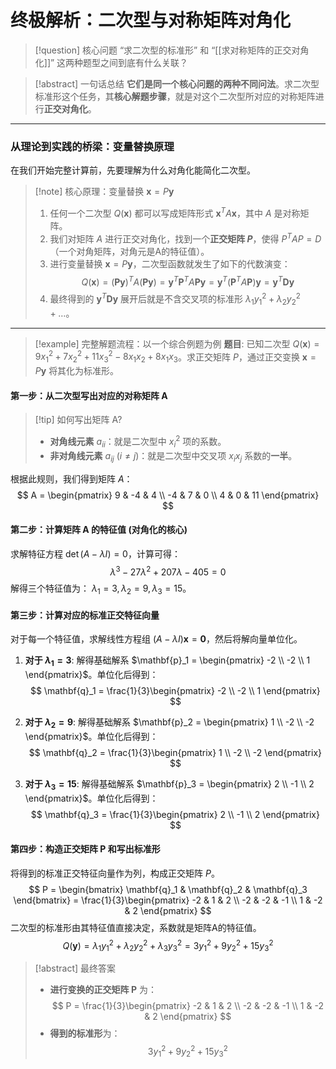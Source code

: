 # 终极解析：二次型与对称矩阵对角化

> [!question] 核心问题
> “求二次型的标准形” 和 “[[求对称矩阵的正交对角化]]” 这两种题型之间到底有什么关联？

> [!abstract] 一句话总结
> **它们是同一个核心问题的两种不同问法**。求二次型标准形这个任务，其**核心解题步骤**，就是对这个二次型所对应的对称矩阵进行**正交对角化**。

---

### 从理论到实践的桥梁：变量替换原理

在我们开始完整计算前，先要理解为什么对角化能简化二次型。

> [!note] 核心原理：变量替换 $\mathbf{x} = P\mathbf{y}$
> 1. 任何一个二次型 $Q(\mathbf{x})$ 都可以写成矩阵形式 $\mathbf{x}^T A \mathbf{x}$，其中 $A$ 是对称矩阵。
> 2. 我们对矩阵 $A$ 进行正交对角化，找到一个**正交矩阵 $P$**，使得 $P^T A P = D$（一个对角矩阵，对角元是A的特征值）。
> 3. 进行变量替换 $\mathbf{x} = P\mathbf{y}$，二次型函数就发生了如下的代数演变：
>    $$
>    Q(\mathbf{x}) = (\mathbf{Py})^T A (\mathbf{Py}) = \mathbf{y}^T \mathbf{P}^T A \mathbf{Py} = \mathbf{y}^T (\mathbf{P}^T A \mathbf{P}) \mathbf{y} = \mathbf{y}^T \mathbf{D} \mathbf{y}
>    $$
> 4. 最终得到的 $\mathbf{y}^T \mathbf{D} \mathbf{y}$ 展开后就是不含交叉项的标准形 $\lambda_1 y_1^2 + \lambda_2 y_2^2 + \dots$。

---

> [!example] 完整解题流程：以一个综合例题为例
> **题目**: 已知二次型 $Q(\mathbf{x}) = 9x_1^2 + 7x_2^2 + 11x_3^2 - 8x_1x_2 + 8x_1x_3$。求正交矩阵 $P$，通过正交变换 $\mathbf{x}=P\mathbf{y}$ 将其化为标准形。

#### 第一步：从二次型写出对应的对称矩阵 A

> [!tip] 如何写出矩阵 A?
> - **对角线元素** $a_{ii}$：就是二次型中 $x_i^2$ 项的系数。
> - **非对角线元素** $a_{ij}$ ($i \neq j$)：就是二次型中交叉项 $x_ix_j$ 系数的**一半**。

根据此规则，我们得到矩阵 $A$：
$$
A = \begin{pmatrix} 9 & -4 & 4 \\ -4 & 7 & 0 \\ 4 & 0 & 11 \end{pmatrix}
$$

#### 第二步：计算矩阵 A 的特征值 (对角化的核心)

求解特征方程 $\det(A - \lambda I) = 0$，计算可得：
$$
\lambda^3 - 27\lambda^2 + 207\lambda - 405 = 0
$$
解得三个特征值为： $\lambda_1 = 3, \lambda_2 = 9, \lambda_3 = 15$。

#### 第三步：计算对应的标准正交特征向量

对于每一个特征值，求解线性方程组 $(A - \lambda I)\mathbf{x} = \mathbf{0}$，然后将解向量单位化。

1.  **对于 $\lambda_1 = 3$**:
    解得基础解系 $\mathbf{p}_1 = \begin{pmatrix} -2 \\ -2 \\ 1 \end{pmatrix}$。单位化后得到：
    $$ \mathbf{q}_1 = \frac{1}{3}\begin{pmatrix} -2 \\ -2 \\ 1 \end{pmatrix} $$

2.  **对于 $\lambda_2 = 9$**:
    解得基础解系 $\mathbf{p}_2 = \begin{pmatrix} 1 \\ -2 \\ -2 \end{pmatrix}$。单位化后得到：
    $$ \mathbf{q}_2 = \frac{1}{3}\begin{pmatrix} 1 \\ -2 \\ -2 \end{pmatrix} $$

3.  **对于 $\lambda_3 = 15$**:
    解得基础解系 $\mathbf{p}_3 = \begin{pmatrix} 2 \\ -1 \\ 2 \end{pmatrix}$。单位化后得到：
    $$ \mathbf{q}_3 = \frac{1}{3}\begin{pmatrix} 2 \\ -1 \\ 2 \end{pmatrix} $$

#### 第四步：构造正交矩阵 P 和写出标准形

将得到的标准正交特征向量作为列，构成正交矩阵 $P$。
$$
P = \begin{bmatrix} \mathbf{q}_1 & \mathbf{q}_2 & \mathbf{q}_3 \end{bmatrix} = \frac{1}{3}\begin{pmatrix} -2 & 1 & 2 \\ -2 & -2 & -1 \\ 1 & -2 & 2 \end{pmatrix}
$$
二次型的标准形由其特征值直接决定，系数就是矩阵A的特征值。
$$
Q(\mathbf{y}) = \lambda_1 y_1^2 + \lambda_2 y_2^2 + \lambda_3 y_3^2 = 3y_1^2 + 9y_2^2 + 15y_3^2
$$

> [!abstract] 最终答案
> - **进行变换的正交矩阵 P** 为：
>   $$
>   P = \frac{1}{3}\begin{pmatrix} -2 & 1 & 2 \\ -2 & -2 & -1 \\ 1 & -2 & 2 \end{pmatrix}
>   $$
> - **得到的标准形**为：
>   $$
>   3y_1^2 + 9y_2^2 + 15y_3^2
>   $$